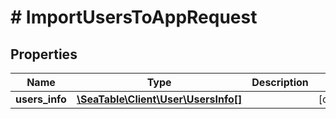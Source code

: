 # # ImportUsersToAppRequest

## Properties

Name | Type | Description | Notes
------------ | ------------- | ------------- | -------------
**users_info** | [**\SeaTable\Client\User\UsersInfo[]**](UsersInfo.md) |  | [optional]

